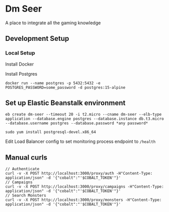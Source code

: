 # Dm Seer
A place to integrate all the gaming knowledge

## Development Setup

### Local Setup

Install Docker

Install Postgres
```shell
docker run --name postgres -p 5432:5432 -e POSTGRES_PASSWORD=some_password -d postgres:15-alpine 
```

## Set up Elastic Beanstalk environment

`eb create dm-seer --timeout 20 -i t2.micro --cname dm-seer --elb-type application --database.engine postgres --database.instance db.t3.micro --database.username postgres --database.password *any password*`

`sudo yum install postgresql-devel.x86_64`

Edit Load Balancer config to set monitoring process endpoint to `/health`


## Manual curls



```shell
// Authenticate
curl -v -X POST http://localhost:3000/proxy/auth -H"Content-Type: application/json" -d '{"cobalt":"'$COBALT_TOKEN'"}'
// Campaigns
curl -v -X POST http://localhost:3000/proxy/campaigns -H"Content-Type: application/json" -d '{"cobalt":"'$COBALT_TOKEN'"}'
// Search Monsters
curl -v -X POST http://localhost:3000/proxy/monsters -H"Content-Type: application/json" -d '{"cobalt":"'$COBALT_TOKEN'"}'

```


